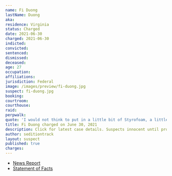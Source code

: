 ```yaml
---
name: Fi Duong
lastName: Duong
aka:
residence: Virginia
status: Charged
date: 2021-06-30
charged: 2021-06-30
indicted:
convicted:
sentenced:
dismissed:
deceased:
age: 27
occupation:
affiliations:
jurisdiction: Federal
image: /images/preview/fi-duong.jpg
suspect: fi-duong.jpg
booking:
courtroom:
courthouse:
raid:
perpwalk:
quote: 'I would not think to put in a little bit of Styrofoam, a little bit of motor oil, and some gasoline in said wine bottles. I wouldn’t have the first thought of doing that whatsoever.'
title: Fi Duong charged on June 30, 2021
description: Click for latest case details. Suspects innocent until proven guilty.
author: seditiontrack
layout: suspect
published: true
charges:
---
```

- [News Report](https://www.washingtonpost.com/local/legal-issues/capitol-riot-bible-study-group-militia/2021/07/06/e5e6cd26-de82-11eb-ae31-6b7c5c34f0d6_story.html)
- [Statement of Facts](https://www.justice.gov/usao-dc/case-multi-defendant/file/1409611/download)
